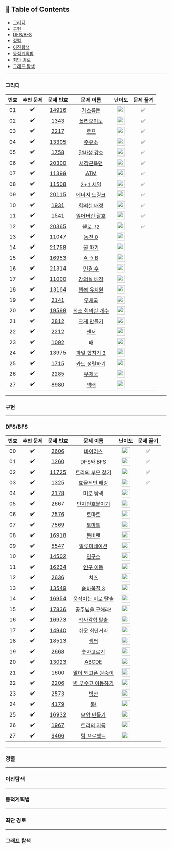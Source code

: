 ## 📝 Table of Contents
- [그리디](#그리디)
- [구현](#구현)
- [DFS/BFS](#DFS/BFS)
- [정렬](#정렬)
- [이진탐색](#이진탐색)
- [동적계획법](#동적계획법)
- [최단 경로](#최단-경로)
- [그래프 탐색](#그래프-탐색)

---
### 그리디

|번호|        추천 문제      |                               문제 번호                                  |                                          문제 이름                                 |                                       난이도                                     | 문제 풀기 |
| :-----: | :-----: | :-----: | :-----: | :-----: | :-----: |
| 01 |  :heavy_check_mark:  | <a href="https://www.acmicpc.net/problem/14916" target="_blank">14916</a> | <a href="https://www.acmicpc.net/problem/14916" target="_blank">거스름돈</a>      | <img height="25px" width="25px" src="https://static.solved.ac/tier_small/6.svg"/> |   ✅   |      
| 02 |  :heavy_check_mark:  | <a href="https://www.acmicpc.net/problem/1343" target="_blank">1343</a>   | <a href="https://www.acmicpc.net/problem/1343" target="_blank">폴리오미노</a>     | <img height="25px" width="25px" src="https://static.solved.ac/tier_small/6.svg"/> |   ✅   |      
| 03 |  :heavy_check_mark:  | <a href="https://www.acmicpc.net/problem/2217" target="_blank">2217</a>   | <a href="https://www.acmicpc.net/problem/2217" target="_blank">로프</a>           | <img height="25px" width="25px" src="https://static.solved.ac/tier_small/7.svg"/> |   ✅   |      
| 04 |  :heavy_check_mark:  | <a href="https://www.acmicpc.net/problem/13305" target="_blank">13305</a> | <a href="https://www.acmicpc.net/problem/13305" target="_blank">주유소</a>        | <img height="25px" width="25px" src="https://static.solved.ac/tier_small/7.svg"/> |   ✅   |      
| 05 |  :heavy_check_mark:  | <a href="https://www.acmicpc.net/problem/1758" target="_blank">1758</a>   | <a href="https://www.acmicpc.net/problem/1758" target="_blank">알바생 강호</a>    | <img height="25px" width="25px" src="https://static.solved.ac/tier_small/7.svg"/> |   ✅   |      
| 06 |  :heavy_check_mark:  | <a href="https://www.acmicpc.net/problem/20300" target="_blank">20300</a> | <a href="https://www.acmicpc.net/problem/20300" target="_blank">서강근육맨</a>    | <img height="25px" width="25px" src="https://static.solved.ac/tier_small/7.svg"/> |   ✅   |      
| 07 |  :heavy_check_mark:  | <a href="https://www.acmicpc.net/problem/11399" target="_blank">11399</a> | <a href="https://www.acmicpc.net/problem/11399" target="_blank">ATM</a>           | <img height="25px" width="25px" src="https://static.solved.ac/tier_small/8.svg"/> |   ✅   |      
| 08 |  :heavy_check_mark:  | <a href="https://www.acmicpc.net/problem/11508" target="_blank">11508</a> | <a href="https://www.acmicpc.net/problem/11508" target="_blank">2+1 세일</a>      | <img height="25px" width="25px" src="https://static.solved.ac/tier_small/8.svg"/> |   ✅   |      
| 09 |  :heavy_check_mark:  | <a href="https://www.acmicpc.net/problem/20115" target="_blank">20115</a> | <a href="https://www.acmicpc.net/problem/20115" target="_blank">에너지 드링크</a> | <img height="25px" width="25px" src="https://static.solved.ac/tier_small/8.svg"/> |   ✅   |      
| 10 |  :heavy_check_mark:  | <a href="https://www.acmicpc.net/problem/1931" target="_blank">1931</a>   | <a href="https://www.acmicpc.net/problem/1931" target="_blank">회의실 배정</a>    | <img height="25px" width="25px" src="https://static.solved.ac/tier_small/9.svg"/> |   ✅   |      
| 11 |  :heavy_check_mark:  | <a href="https://www.acmicpc.net/problem/1541" target="_blank">1541</a>   | <a href="https://www.acmicpc.net/problem/1541" target="_blank">잃어버린 괄호</a>  | <img height="25px" width="25px" src="https://static.solved.ac/tier_small/9.svg"/> |   ✅    |      
| 12 |  :heavy_check_mark:  | <a href="https://www.acmicpc.net/problem/20365" target="_blank">20365</a> | <a href="https://www.acmicpc.net/problem/20365" target="_blank">블로그2</a>       | <img height="25px" width="25px" src="https://static.solved.ac/tier_small/9.svg"/> |   ✅   |      
| 13 |  :heavy_check_mark:  | <a href="https://www.acmicpc.net/problem/11047" target="_blank">11047</a> | <a href="https://www.acmicpc.net/problem/11047" target="_blank">동전 0</a>        | <img height="25px" width="25px" src="https://static.solved.ac/tier_small/9.svg"/> |       |      
| 14 |  :heavy_check_mark:  | <a href="https://www.acmicpc.net/problem/21758" target="_blank">21758</a> | <a href="https://www.acmicpc.net/problem/21758" target="_blank">꿀 따기</a>       | <img height="25px" width="25px" src="https://static.solved.ac/tier_small/9.svg"/>        |      
| 15 |  :heavy_check_mark:  | <a href="https://www.acmicpc.net/problem/16953" target="_blank">16953</a> | <a href="https://www.acmicpc.net/problem/16953" target="_blank">A → B</a>         | <img height="25px" width="25px" src="https://static.solved.ac/tier_small/10.svg"/> |       |      
| 16 |  :heavy_check_mark:  | <a href="https://www.acmicpc.net/problem/21314" target="_blank">21314</a> | <a href="https://www.acmicpc.net/problem/21314" target="_blank">민겸 수</a>       | <img height="25px" width="25px" src="https://static.solved.ac/tier_small/10.svg"/> |       |      
| 17 |  :heavy_check_mark:  | <a href="https://www.acmicpc.net/problem/11000" target="_blank">11000</a> | <a href="https://www.acmicpc.net/problem/11000" target="_blank">강의실 배정</a>   | <img height="25px" width="25px" src="https://static.solved.ac/tier_small/11.svg"/> |       |      
| 18 |  :heavy_check_mark:  | <a href="https://www.acmicpc.net/problem/13164" target="_blank">13164</a> | <a href="https://www.acmicpc.net/problem/13164" target="_blank">행복 유치원</a>   | <img height="25px" width="25px" src="https://static.solved.ac/tier_small/11.svg"/> |       |      
| 19 |  :heavy_check_mark:  | <a href="https://www.acmicpc.net/problem/2141" target="_blank">2141</a>   | <a href="https://www.acmicpc.net/problem/2141" target="_blank">우체국</a>         | <img height="25px" width="25px" src="https://static.solved.ac/tier_small/11.svg"/> |       |      
| 20 |  :heavy_check_mark:  | <a href="https://www.acmicpc.net/problem/19598" target="_blank">19598</a> | <a href="https://www.acmicpc.net/problem/19598" target="_blank">최소 회의실 개수</a> | <img height="25px" width="25px" src="https://static.solved.ac/tier_small/11.svg"/> |       |      
| 21 |  :heavy_check_mark:  | <a href="https://www.acmicpc.net/problem/2812" target="_blank">2812</a>   | <a href="https://www.acmicpc.net/problem/2812" target="_blank">크게 만들기</a>       | <img height="25px" width="25px" src="https://static.solved.ac/tier_small/11.svg"/> |       |      
| 22 |  :heavy_check_mark:  | <a href="https://www.acmicpc.net/problem/2212" target="_blank">2212</a>   | <a href="https://www.acmicpc.net/problem/2212" target="_blank">센서</a>              | <img height="25px" width="25px" src="https://static.solved.ac/tier_small/11.svg"/> |       |      
| 23 |  :heavy_check_mark:  | <a href="https://www.acmicpc.net/problem/1092" target="_blank">1092</a>   | <a href="https://www.acmicpc.net/problem/1092" target="_blank">배</a>                | <img height="25px" width="25px" src="https://static.solved.ac/tier_small/11.svg"/> |       |      
| 24 |  :heavy_check_mark:  | <a href="https://www.acmicpc.net/problem/13975" target="_blank">13975</a> | <a href="https://www.acmicpc.net/problem/13975" target="_blank">파일 합치기 3</a>    | <img height="25px" width="25px" src="https://static.solved.ac/tier_small/11.svg"/> |       |      
| 25 |  :heavy_check_mark:  | <a href="https://www.acmicpc.net/problem/1715" target="_blank">1715</a>   | <a href="https://www.acmicpc.net/problem/1715" target="_blank">카드 정렬하기</a>     | <img height="25px" width="25px" src="https://static.solved.ac/tier_small/12.svg"/> |       |      
| 26 |  :heavy_check_mark:  | <a href="https://www.acmicpc.net/problem/2285" target="_blank">2285</a>   | <a href="https://www.acmicpc.net/problem/2285" target="_blank">우체국</a>            | <img height="25px" width="25px" src="https://static.solved.ac/tier_small/12.svg"/> |       |      
| 27 |  :heavy_check_mark:  | <a href="https://www.acmicpc.net/problem/8980" target="_blank">8980</a>   | <a href="https://www.acmicpc.net/problem/8980" target="_blank">택배</a>              | <img height="25px" width="25px" src="https://static.solved.ac/tier_small/13.svg"/> |       |      

---
### 구현


---
### DFS/BFS

|번호|        추천 문제         |        문제 번호         |        문제 이름         |         난이도          |        문제 풀기         |
| :-----: | :-----: | :-----: | :-----: | :-----: | :-----: |
| 00 |  :heavy_check_mark:  | <a href="https://www.acmicpc.net/problem/2606" target="_blank">2606</a> | <a href="https://www.acmicpc.net/problem/2606" target="_blank">바이러스</a> | <img height="25px" width="25px" src="https://static.solved.ac/tier_small/8.svg"/> |  ✅   |
| 01 |  :heavy_check_mark:  | <a href="https://www.acmicpc.net/problem/1260" target="_blank">1260</a> | <a href="https://www.acmicpc.net/problem/1260" target="_blank">DFS와 BFS</a> | <img height="25px" width="25px" src="https://static.solved.ac/tier_small/9.svg"/> |✅ |
| 02 |  :heavy_check_mark:  | <a href="https://www.acmicpc.net/problem/11725" target="_blank">11725</a> | <a href="https://www.acmicpc.net/problem/11725" target="_blank">트리의 부모 찾기</a> | <img height="25px" width="25px" src="https://static.solved.ac/tier_small/9.svg"/> | ✅ |
| 03 |  :heavy_check_mark:  | <a href="https://www.acmicpc.net/problem/1325" target="_blank">1325</a> | <a href="https://www.acmicpc.net/problem/1325" target="_blank">효율적인 해킹</a> | <img height="25px" width="25px" src="https://static.solved.ac/tier_small/9.svg"/> | ✅ |
| 04 |  :heavy_check_mark:  | <a href="https://www.acmicpc.net/problem/2178" target="_blank">2178</a> | <a href="https://www.acmicpc.net/problem/2178" target="_blank">미로 탐색</a> | <img height="25px" width="25px" src="https://static.solved.ac/tier_small/10.svg"/> |  | 
| 05 |  :heavy_check_mark:  | <a href="https://www.acmicpc.net/problem/2667" target="_blank">2667</a> | <a href="https://www.acmicpc.net/problem/2667" target="_blank">단지번호붙이기</a> | <img height="25px" width="25px" src="https://static.solved.ac/tier_small/10.svg"/>   ||
| 06 |  :heavy_check_mark:  | <a href="https://www.acmicpc.net/problem/7576" target="_blank">7576</a> | <a href="https://www.acmicpc.net/problem/7576" target="_blank">토마토</a> | <img height="25px" width="25px" src="https://static.solved.ac/tier_small/10.svg"/> | |
| 07 |  :heavy_check_mark:  | <a href="https://www.acmicpc.net/problem/7569" target="_blank">7569</a> | <a href="https://www.acmicpc.net/problem/7569" target="_blank">토마토</a> | <img height="25px" width="25px" src="https://static.solved.ac/tier_small/10.svg"/> ||
| 08 |  :heavy_check_mark:  | <a href="https://www.acmicpc.net/problem/16918" target="_blank">16918</a> | <a href="https://www.acmicpc.net/problem/16918" target="_blank">봄버맨</a> | <img height="25px" width="25px" src="https://static.solved.ac/tier_small/10.svg"/> ||
| 09 |  :heavy_check_mark:  | <a href="https://www.acmicpc.net/problem/5547" target="_blank">5547</a> | <a href="https://www.acmicpc.net/problem/5547" target="_blank">일루미네이션</a> | <img height="25px" width="25px" src="https://static.solved.ac/tier_small/10.svg"/> ||
| 10 |  :heavy_check_mark:  | <a href="https://www.acmicpc.net/problem/14502" target="_blank">14502</a> | <a href="https://www.acmicpc.net/problem/14502" target="_blank">연구소</a> | <img height="25px" width="25px" src="https://static.solved.ac/tier_small/11.svg"/> ||
| 11 |  :heavy_check_mark:  | <a href="https://www.acmicpc.net/problem/16234" target="_blank">16234</a> | <a href="https://www.acmicpc.net/problem/16234" target="_blank">인구 이동</a> | <img height="25px" width="25px" src="https://static.solved.ac/tier_small/11.svg"/>  ||
| 12 |  :heavy_check_mark:  | <a href="https://www.acmicpc.net/problem/2636" target="_blank">2636</a> | <a href="https://www.acmicpc.net/problem/2636" target="_blank">치즈</a> | <img height="25px" width="25px" src="https://static.solved.ac/tier_small/11.svg"/> | |
| 13 |  :heavy_check_mark:  | <a href="https://www.acmicpc.net/problem/13549" target="_blank">13549</a> | <a href="https://www.acmicpc.net/problem/13549" target="_blank">숨바꼭질 3</a> | <img height="25px" width="25px" src="https://static.solved.ac/tier_small/11.svg"/>  ||
| 14 |  :heavy_check_mark:  | <a href="https://www.acmicpc.net/problem/16954" target="_blank">16954</a> | <a href="https://www.acmicpc.net/problem/16954" target="_blank">움직이는 미로 탈출</a> | <img height="25px" width="25px" src="https://static.solved.ac/tier_small/11.svg"/> |                      |
| 15 |  :heavy_check_mark:  | <a href="https://www.acmicpc.net/problem/17836" target="_blank">17836</a> | <a href="https://www.acmicpc.net/problem/17836" target="_blank">공주님을 구해라!</a> | <img height="25px" width="25px" src="https://static.solved.ac/tier_small/11.svg"/> |                      |
| 16 |  :heavy_check_mark:  | <a href="https://www.acmicpc.net/problem/16973" target="_blank">16973</a> | <a href="https://www.acmicpc.net/problem/16973" target="_blank">직사각형 탈출</a> | <img height="25px" width="25px" src="https://static.solved.ac/tier_small/11.svg"/> |                      |
| 17 |  :heavy_check_mark:  | <a href="https://www.acmicpc.net/problem/14940" target="_blank">14940</a> | <a href="https://www.acmicpc.net/problem/14940" target="_blank">쉬운 최단거리</a> | <img height="25px" width="25px" src="https://static.solved.ac/tier_small/11.svg"/> |                      |
| 18 |  :heavy_check_mark:  | <a href="https://www.acmicpc.net/problem/18513" target="_blank">18513</a> | <a href="https://www.acmicpc.net/problem/18513" target="_blank">샘터</a> | <img height="25px" width="25px" src="https://static.solved.ac/tier_small/11.svg"/> | 
| 19 |  :heavy_check_mark:  | <a href="https://www.acmicpc.net/problem/2668" target="_blank">2668</a> | <a href="https://www.acmicpc.net/problem/2668" target="_blank">숫자고르기</a> | <img height="25px" width="25px" src="https://static.solved.ac/tier_small/11.svg"/> |                      |
| 20 |  :heavy_check_mark:  | <a href="https://www.acmicpc.net/problem/13023" target="_blank">13023</a> | <a href="https://www.acmicpc.net/problem/13023" target="_blank">ABCDE</a> | <img height="25px" width="25px" src="https://static.solved.ac/tier_small/11.svg"/> |                      |
| 21 |  :heavy_check_mark:  | <a href="https://www.acmicpc.net/problem/1600" target="_blank">1600</a> | <a href="https://www.acmicpc.net/problem/1600" target="_blank">말이 되고픈 원숭이</a> | <img height="25px" width="25px" src="https://static.solved.ac/tier_small/12.svg"/> |                      |
| 22 |  :heavy_check_mark:  | <a href="https://www.acmicpc.net/problem/2206" target="_blank">2206</a> | <a href="https://www.acmicpc.net/problem/2206" target="_blank">벽 부수고 이동하기</a> | <img height="25px" width="25px" src="https://static.solved.ac/tier_small/12.svg"/> | |
| 23 |  :heavy_check_mark:  | <a href="https://www.acmicpc.net/problem/2573" target="_blank">2573</a> | <a href="https://www.acmicpc.net/problem/2573" target="_blank">빙산</a> | <img height="25px" width="25px" src="https://static.solved.ac/tier_small/12.svg"/> |                      |
| 24 |  :heavy_check_mark:  | <a href="https://www.acmicpc.net/problem/4179" target="_blank">4179</a> | <a href="https://www.acmicpc.net/problem/4179" target="_blank">불!</a> | <img height="25px" width="25px" src="https://static.solved.ac/tier_small/12.svg"/> |                      |
| 25 |  :heavy_check_mark:  | <a href="https://www.acmicpc.net/problem/16932" target="_blank">16932</a> | <a href="https://www.acmicpc.net/problem/16932" target="_blank">모양 만들기</a> | <img height="25px" width="25px" src="https://static.solved.ac/tier_small/12.svg"/> |                      |
| 26 |  :heavy_check_mark:  | <a href="https://www.acmicpc.net/problem/1967" target="_blank">1967</a> | <a href="https://www.acmicpc.net/problem/1967" target="_blank">트리의 지름</a> | <img height="25px" width="25px" src="https://static.solved.ac/tier_small/12.svg"/> |                      |
| 27 |  :heavy_check_mark:  | <a href="https://www.acmicpc.net/problem/9466" target="_blank">9466</a> | <a href="https://www.acmicpc.net/problem/9466" target="_blank">텀 프로젝트</a> | <img height="25px" width="25px" src="https://static.solved.ac/tier_small/13.svg"/> |                      |

---
### 정렬


---
### 이진탐색


---
### 동적계획법


---
### 최단 경로


---
### 그래프 탐색
